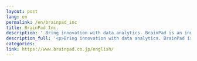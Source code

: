 ```yaml
---
layout: post
lang: en
permalink: /en/brainpad_inc
title: BrainPad Inc.
description: ' Bring innovation with data analytics. BrainPad is an innovative company with leading expertise in analytics. '
description_full: '<p>Bring innovation with data analytics. BrainPad is an innovative company with leading expertise in analytics.</p>'
categories: 
link: https://www.brainpad.co.jp/english/
---
```

